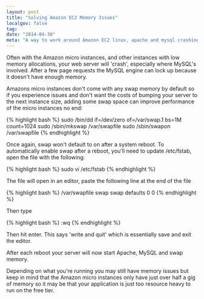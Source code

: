 ```yaml
---
layout: post
title: "Solving Amazon EC2 Memory Issues"
localgov: false
tag:
date: "2014-04-30"
meta: "A way to work around Amazon EC2 linux, apache and mysql crashing due to insufficient memory"
---
```


Often with the Amazon micro instances, and other instances with low memory allocations, your web server will 'crash', especially where MySQL's involved. After a few page requests the MySQL engine can lock up because it doesn't have enough memory.

Amazons micro instances don't come with any swap memory by default so if you experience issues and don't want the costs of bumping your server to the next instance size, adding some swap space can improve performance of the micro instances no end:

{% highlight bash %}
sudo /bin/dd if=/dev/zero of=/var/swap.1 bs=1M count=1024
sudo /sbin/mkswap /var/swapfile
sudo /sbin/swapon /var/swapfile
{% endhighlight %}

Once again, swap won't default to on after a system reboot. To automatically enable swap after a reboot, you'll need to update /etc/fstab, open the file with the following:

{% highlight bash %}
sudo vi /etc/fstab
{% endhighlight %}

The file will open in an editor, paste the following line at the end of the file

{% highlight bash %}
/var/swapfile swap swap defaults 0 0
{% endhighlight %}

Then type

{% highlight bash %}
:wq
{% endhighlight %}

Then hit enter. This says 'write and quit' which is essentially save and exit the editor.

After each reboot your server will now start Apache, MySQL and swap memory.

Depending on what you're running you may still have memory issues but keep in mind that the Amazon micro instances only have just over half a gig of memory so it may be that your application is just too resource heavy to run on the free tier.